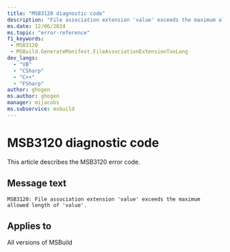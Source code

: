 ```yaml
---
title: "MSB3120 diagnostic code"
description: "File association extension 'value' exceeds the maximum allowed length of 'value'."
ms.date: 12/06/2024
ms.topic: "error-reference"
f1_keywords:
 - MSB3120
 - MSBuild.GenerateManifest.FileAssociationExtensionTooLong
dev_langs:
  - "VB"
  - "CSharp"
  - "C++"
  - "FSharp"
author: ghogen
ms.author: ghogen
manager: mijacobs
ms.subservice: msbuild
---
```


# MSB3120 diagnostic code

<!-- :::ErrorDefinitionDescription::: -->
<!-- :::editable-content name="introDescription"::: -->
This article describes the MSB3120 error code.
<!-- :::editable-content-end::: -->

## Message text

```output
MSB3120: File association extension 'value' exceeds the maximum allowed length of 'value'.
```

<!-- :::editable-content name="postOutputDescription"::: -->
<!--
{StrBegin="MSB3120: "}
-->
<!-- :::editable-content-end::: -->
<!-- :::ErrorDefinitionDescription-end::: -->

## Applies to

All versions of MSBuild
